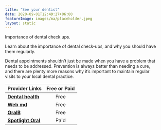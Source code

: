 ```yaml
---
title: "See your dentist"
date: 2020-09-01T12:49:27+06:00
featureImage: images/ma/placeholder.jpeg
layout: static
---
```


Importance of dental check ups.

Learn about the importance of dental check-ups, and why you should have them regularly.

Dental appointments shouldn’t just be made when you have a problem that needs to be addressed. Prevention is always better than needing a cure, and there are plenty more reasons why it’s important to maintain regular visits to your local dental practice.

| Provider Links      | Free or Paid  |  
| :-----------          | :--------------:      |  
| [**Dental health**](https://www.dentalhealth.org/blog/the-importance-of-regular-dental-visits) | Free | 
| [**Web md**](https://www.webmd.com/oral-health/features/dental-checkup-every-6-months) | Free | 
| [**OralB**](https://www.oralb.co.uk/en-gb/oral-health/life-stages/adults/the-importance-of-regular-dental-visits) | Free | 
| [**Spotlight Oral**](https://www.awin1.com/cread.php?awinmid=24739&awinaffid=1198638&ued=https%3A%2F%2Fuk.spotlightoralcare.com%2F) | Paid | 
  

<br/><br/>






